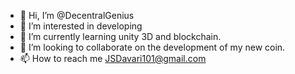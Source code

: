 - 👋 Hi, I’m @DecentralGenius
- 👀 I’m interested in developing
- 🌱 I’m currently learning unity 3D and blockchain.
- 💞️ I’m looking to collaborate on the development of my new coin. 
- 📫 How to reach me JSDavari101@gmail.com

<!---
DecentralGenius/DecentralGenius is a ✨ special ✨ repository because its `README.md` (this file) appears on your GitHub profile.
You can click the Preview link to take a look at your changes.
--->
